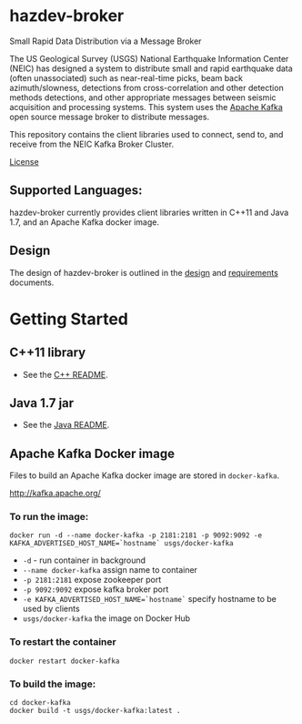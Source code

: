 # hazdev-broker
Small Rapid Data Distribution via a Message Broker

The US Geological Survey (USGS) National Earthquake Information Center (NEIC)
has designed a system to distribute small and rapid earthquake data (often
unassociated) such as near-real-time picks, beam back azimuth/slowness,
detections from cross-correlation and other detection methods detections,
and other appropriate messages between seismic acquisition and processing
systems. This system uses the [Apache Kafka](http://kafka.apache.org/)
open source message broker to distribute messages.

This repository contains the client libraries used to connect, send to, and
receive from the NEIC Kafka Broker Cluster.

[License](LICENSE.md)

## Supported Languages:
hazdev-broker currently provides client libraries written in C++11 and Java 1.7,
and an Apache Kafka docker image.

## Design
The design of hazdev-broker is outlined in the [design](design-docs/design.md)
and [requirements](design-docs/requirements.md) documents.

# Getting Started

## C++11 library
* See the [C++ README](cpp/README.md).

## Java 1.7 jar
* See the [Java README](java/README.md).

## Apache Kafka Docker image

Files to build an Apache Kafka docker image are stored in `docker-kafka`.

http://kafka.apache.org/

### To run the image:
```
docker run -d --name docker-kafka -p 2181:2181 -p 9092:9092 -e KAFKA_ADVERTISED_HOST_NAME=`hostname` usgs/docker-kafka
```

- `-d` - run container in background
- `--name docker-kafka` assign name to container
- `-p 2181:2181` expose zookeeper port
- `-p 9092:9092` expose kafka broker port
- ``` -e KAFKA_ADVERTISED_HOST_NAME=`hostname` ``` specify hostname to be used by clients
- `usgs/docker-kafka` the image on Docker Hub

### To restart the container
```
docker restart docker-kafka
```

### To build the image:
```
cd docker-kafka
docker build -t usgs/docker-kafka:latest .
```
